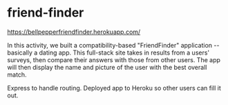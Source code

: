 # friend-finder

https://bellpepperfriendfinder.herokuapp.com/

In this activity, we built a compatibility-based "FriendFinder" application -- basically a dating app. This full-stack site  takes in results from a users' surveys, then compare their answers with those from other users. The app will then display the name and picture of the user with the best overall match.

Express to handle routing. Deployed app to Heroku so other users can fill it out.

